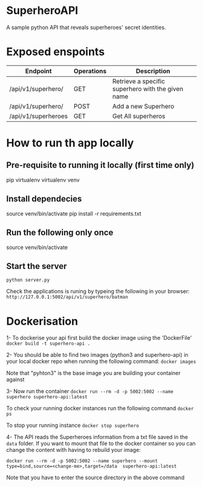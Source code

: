 # SuperheroAPI
A sample python API that reveals superheroes' secret identities.

# Exposed enspoints
Endpoint  | Operations | Description
------------- | ----------------|----------
/api/v1/superhero/<superhero> | GET | Retrieve a specific superhero with the given name
/api/v1/superhero/<name> | POST | Add a new Superhero
/api/v1/superheroes | GET | Get All superheros

# How to run th app locally
## Pre-requisite to running it locally (first time only)
pip virtualenv
virtualenv venv

## Install dependecies
source venv/bin/activate
pip install -r requirements.txt

## Run the following only once
source venv/bin/activate
## Start the server
`python server.py`

Check the applications is runing by typeing the following in your browser:
 `http://127.0.0.1:5002/api/v1/superhero/batman`



# Dockerisation

1- To dockerise your api first build the docker image using the 'DockerFile'
`docker build -t superhero-api .`

2- You should be able to find two images (python3 and superhero-api) in your local docker repo when running the following command: 
`docker images`

Note that "pyhton3" is the base image you are building your container against

3- Now run the container 
`docker run --rm -d -p 5002:5002 --name superhero superhero-api:latest`

To check your running docker instances run the following command 
`docker ps`

To stop your running instance
`docker stop superhero`

4- The API reads the Superheroes information from a txt file saved in the `data` folder. If you want to mount that file to the docker container so you can change the content with having to rebuild your image:

`docker run --rm -d -p 5002:5002 --name superhero --mount type=bind,source=<change-me>,target=/data  superhero-api:latest`

Note that you have to enter the source directory in the above command